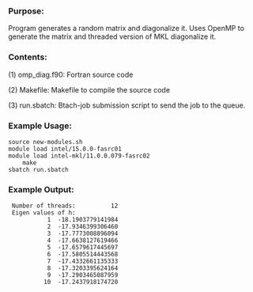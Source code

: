 ### Purpose:

Program generates a random matrix and diagonalize it. Uses OpenMP to
generate the matrix and threaded version of MKL diagonalize it.

### Contents:

(1) omp_diag.f90: Fortran source code

(2) Makefile: Makefile to compile the source code

(3) run.sbatch: Btach-job submission script to send the job to the queue.

### Example Usage:

	source new-modules.sh
	module load intel/15.0.0-fasrc01
	module load intel-mkl/11.0.0.079-fasrc02
        make
	sbatch run.sbatch
    
### Example Output:

```
 Number of threads:          12
 Eigen values of h:
           1  -18.1903779141984
           2  -17.9346399306460
           3  -17.7773008896094
           4  -17.6638127619466
           5  -17.6579617445697
           6  -17.5805514443568
           7  -17.4332661135333
           8  -17.3203395624164
           9  -17.2903465087959
          10  -17.2437918174720
```
